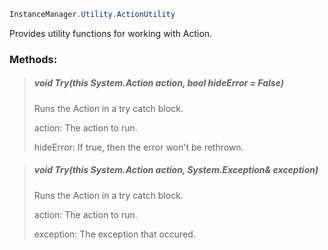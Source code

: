 ```csharp
InstanceManager.Utility.ActionUtility
```




Provides utility functions for working with Action.


### Methods:

>##### void Try(this System.Action action, bool hideError = False)
>
>
>
>Runs the Action in a try catch block.
>
>action: The action to run.
>
>hideError: If true, then the error won't be rethrown.
>

>##### void Try(this System.Action action, System.Exception& exception)
>
>
>
>Runs the Action in a try catch block.
>
>action: The action to run.
>
>exception: The exception that occured.
>